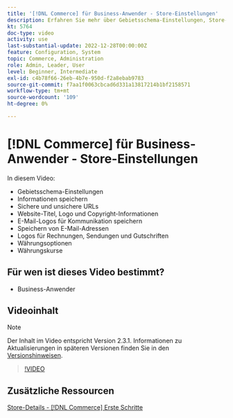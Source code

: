 ```yaml
---
title: '[!DNL Commerce] für Business-Anwender - Store-Einstellungen'
description: Erfahren Sie mehr über Gebietsschema-Einstellungen, Store-Informationen, sichere und unsichere URLs, Website-Titel, Logo, Copyright-Informationen, Kommunikations-E-Mail-Logos, Store-E-Mail-Adressen, Währungsoptionen und Währungskurse.
kt: 5764
doc-type: video
activity: use
last-substantial-update: 2022-12-28T00:00:00Z
feature: Configuration, System
topic: Commerce, Administration
role: Admin, Leader, User
level: Beginner, Intermediate
exl-id: c4b78f66-26eb-4b7e-950d-f2a8ebab9783
source-git-commit: f7aa1f0063cbcad6d331a13817214b1bf2158571
workflow-type: tm+mt
source-wordcount: '109'
ht-degree: 0%

---
```


# [!DNL Commerce] für Business-Anwender - Store-Einstellungen

In diesem Video:

- Gebietsschema-Einstellungen
- Informationen speichern
- Sichere und unsichere URLs
- Website-Titel, Logo und Copyright-Informationen
- E-Mail-Logos für Kommunikation speichern
- Speichern von E-Mail-Adressen
- Logos für Rechnungen, Sendungen und Gutschriften
- Währungsoptionen
- Währungskurse

## Für wen ist dieses Video bestimmt?

- Business-Anwender

## Videoinhalt

>[!NOTE]
>
>Der Inhalt im Video entspricht Version 2.3.1. Informationen zu Aktualisierungen in späteren Versionen finden Sie in den [Versionshinweisen](https://experienceleague.adobe.com/docs/commerce-operations/release/notes/overview.html).

>[!VIDEO](https://video.tv.adobe.com/v/35949?quality=12&learn=on)

## Zusätzliche Ressourcen

[Store-Details - [!DNL Commerce] Erste Schritte](https://experienceleague.adobe.com/docs/commerce-admin/start/setup/store-details.html)
